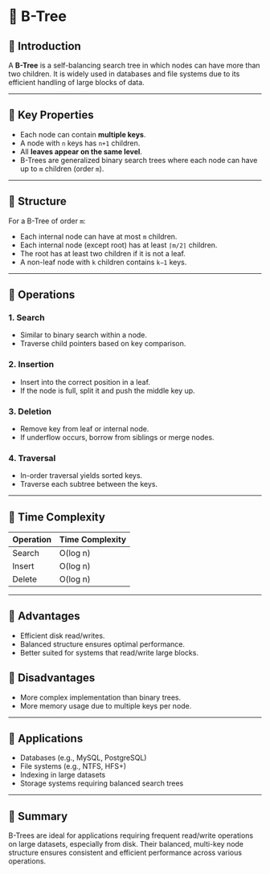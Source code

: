 # 🌳 B-Tree

## 🔹 Introduction

A **B-Tree** is a self-balancing search tree in which nodes can have more than two children. It is widely used in databases and file systems due to its efficient handling of large blocks of data.

---

## 🔹 Key Properties

- Each node can contain **multiple keys**.
- A node with `n` keys has `n+1` children.
- All **leaves appear on the same level**.
- B-Trees are generalized binary search trees where each node can have up to `m` children (order `m`).

---

## 🔹 Structure

For a B-Tree of order `m`:

- Each internal node can have at most `m` children.
- Each internal node (except root) has at least `⌈m/2⌉` children.
- The root has at least two children if it is not a leaf.
- A non-leaf node with `k` children contains `k−1` keys.

---

## 🔹 Operations

### 1. **Search**
- Similar to binary search within a node.
- Traverse child pointers based on key comparison.

### 2. **Insertion**
- Insert into the correct position in a leaf.
- If the node is full, split it and push the middle key up.

### 3. **Deletion**
- Remove key from leaf or internal node.
- If underflow occurs, borrow from siblings or merge nodes.

### 4. **Traversal**
- In-order traversal yields sorted keys.
- Traverse each subtree between the keys.

---

## 🔹 Time Complexity

| Operation | Time Complexity |
|-----------|------------------|
| Search    | O(log n)         |
| Insert    | O(log n)         |
| Delete    | O(log n)         |

---

## 🔹 Advantages

- Efficient disk read/writes.
- Balanced structure ensures optimal performance.
- Better suited for systems that read/write large blocks.

## 🔹 Disadvantages

- More complex implementation than binary trees.
- More memory usage due to multiple keys per node.

---

## 🔹 Applications

- Databases (e.g., MySQL, PostgreSQL)
- File systems (e.g., NTFS, HFS+)
- Indexing in large datasets
- Storage systems requiring balanced search trees

---

## 🔹 Summary

B-Trees are ideal for applications requiring frequent read/write operations on large datasets, especially from disk. Their balanced, multi-key node structure ensures consistent and efficient performance across various operations.
